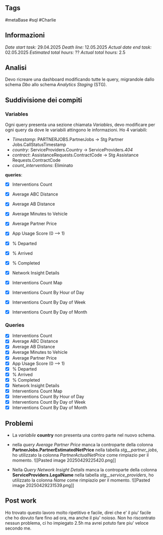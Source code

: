 ## Tags
#metaBase
#sql 
#Charlie

## Informazioni
*Date start task:* 29.04.2025
*Death line:* 12.05.2025
*Actual date end task:* 02.05.2025
*Estimated total hours:* ??
*Actual total hours:* 2.5

## Analisi
Devo ricreare una dashboard modificando tutte le query, migrandole dallo schema *Dbo* allo schema *Analytics Staging* (STG).

## Suddivisione dei compiti
### Variables
Ogni query presenta una sezione chiamata *Variables*, devo modificare per ogni query da dove le variabili attingono le informazioni.
Ho 4 variabili:
- *Timestamp*: PARTNERJOBS.PartnerJobs -> Stg Partner Jobs.CallStatusTimestamp
- *country*: ServiceProviders.Country -> ServiceProviders.*404*
- *contract*: AssistanceRequests.ContractCode -> Stg Assistance Requests.ContractCode
- *count_interventions*: Eliminato

**queries**:
- [x] Interventions Count 
- [x] Average ABC Distance 
- [x] Average AB Distance 
- [x] Average Minutes to Vehicle
- [x] Average Partner Price
- [x] App Usage Score (0 --> 1)
- [x] % Departed
- [x] % Arrived
- [x] % Completed
- [x] Network Insight Details
- [x] Interventions Count Map
- [x] Interventions Count By Hour of Day
- [x] Interventions Count By Day of Week
- [x] Interventions Count By Day of Month


### Queries
- [x] Interventions Count 
- [x] Average ABC Distance 
- [x] Average AB Distance 
- [x] Average Minutes to Vehicle
- [x] Average Partner Price
- [x] App Usage Score (0 --> 1)
- [x] % Departed
- [x] % Arrived
- [x] % Completed
- [x] Network Insight Details
- [x] Interventions Count Map
- [x] Interventions Count By Hour of Day
- [x] Interventions Count By Day of Week
- [x] Interventions Count By Day of Month

## Problemi
- La *variabile* **country** non presenta una contro parte nel nuovo schema.
- nella *query* *Average Partner Price* manca la controparte della colonna **PartnerJobs.PartnerEstimatedNetPrice** nella tabella *stg__partner_jobs*, ho utilizzato la colonna *PartnerActualNetPrice* come rimpiazio per il momento.
![[Pasted image 20250429225420.png]]

- Nella *Query* *Network Insight Details* manca la controparte della colonna **ServiceProviders.LegalName** nella tabella *stg__service_providers*, ho utilizzato la colonna *Name* come rimpiazio per il momento.
![[Pasted image 20250429231539.png]]

## Post work 
Ho trovato questo lavoro molto ripetitivo e facile, direi che e' il piu' facile che ho dovuto fare fino ad ora, ma anche il piu' noioso.
Non ho riscontrato nessun problema, ci ho impiegato 2.5h ma avrei potuto fare piu' veloce secondo me.
